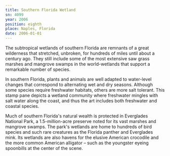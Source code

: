 ```yaml
---
title: Southern Florida Wetland
sn: 4099
year: 2006
position: eighth
place: Naples, Florida
date: 2006-01-01
---
```

The subtropical wetlands of southern Florida are remnants of a great wilderness that stretched, unbroken, for hundreds of miles until about a century ago. They still include some of the most extensive saw grass marshes and mangrove swamps in the world-wetlands that support a remarkable number of species.

In southern Florida, plants and animals are well adapted to water-level changes that correspond to alternating wet and dry seasons. Although some species require freshwater habitats, others are more salt tolerant. This stamp pane depicts a wetland community where freshwater mingles with salt water along the coast, and thus the art includes both freshwater and coastal species.

Much of southern Florida's natural wealth is protected in Everglades National Park, a 1.5-million-acre preserve noted for its vast marshes and mangrove swamps. The park's wetlands are home to hundreds of bird species and such rare creatures as the Florida panther and Everglades mink. Its wetlands are also havens for the elusive American crocodile and the more common American alligator – such as the youngster eyeing spoonbills at the center of the scene.